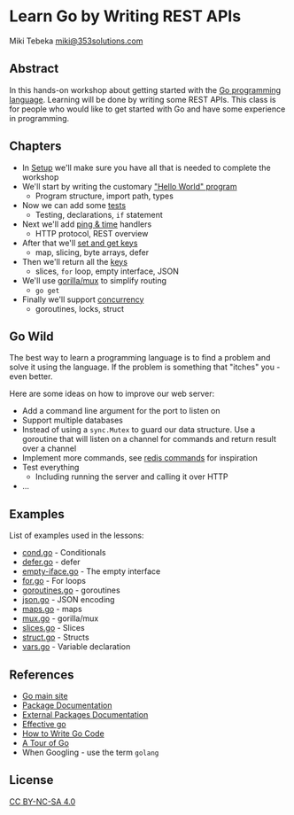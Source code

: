 # Learn Go by Writing REST APIs

Miki Tebeka <miki@353solutions.com>

## Abstract

In this hands-on workshop about getting started with the [Go programming
language][go]. Learning will be done by writing some REST APIs. This class is
for people who would like to get started with Go and have some experience in
programming.

[go]: https://golang.org

## Chapters

* In [Setup][setup] we'll make sure you have all that is needed to complete the
  workshop
* We'll start by writing the customary ["Hello World" program][hello-world]
    - Program structure, import path, types
* Now we can add some [tests][tests]
    - Testing, declarations, `if` statement
* Next we'll add [ping & time][ping] handlers
    - HTTP protocol, REST overview
* After that we'll [set and get keys][setget]
    - map, slicing, byte arrays, defer
* Then we'll return all the [keys][keys]
    - slices, `for` loop, empty interface, JSON
* We'll use [gorilla/mux][mux] to simplify routing
    - `go get`
* Finally we'll support [concurrency][sync]
    - goroutines, locks, struct

[setup]: step_00/README.md
[hello-world]: step_01/README.md
[tests]: step_02/README.md
[ping]: step_03/README.md
[setget]: step_04/README.md
[keys]: step_05/README.md
[mux]: step_06/README.md
[sync]: step_07/README.md

## Go Wild

The best way to learn a programming language is to find a problem and solve it
using the language. If the problem is something that "itches" you - even
better.

Here are some ideas on how to improve our web server:

* Add a command line argument for the port to listen on
* Support multiple databases
* Instead of using a `sync.Mutex` to guard our data structure. Use a goroutine
  that will listen on a channel for commands and return result over a channel
* Implement more commands, see [redis commands][redis] for inspiration
* Test everything
    - Including running the server and calling it over HTTP
* ...

[redis]: https://redis.io/commands

## Examples

List of examples used in the lessons:

* [cond.go](examples/cond.go) - Conditionals
* [defer.go](examples/defer.go) - defer
* [empty-iface.go](examples/empty-iface.go) - The empty interface
* [for.go](examples/for.go) - For loops
* [goroutines.go](examples/goroutines.go) - goroutines
* [json.go](examples/json.go) - JSON encoding
* [maps.go](examples/maps.go) - maps
* [mux.go](examples/mux.go) - gorilla/mux
* [slices.go](examples/slices.go) - Slices
* [struct.go](examples/struct.go) - Structs
* [vars.go](examples/vars.go) - Variable declaration

## References
* [Go main site][go]
* [Package Documentation][pkg]
* [External Packages Documentation][godoc]
* [Effective go][effective]
* [How to Write Go Code][write]
* [A Tour of Go][tour]
* When Googling - use the term `golang`

[effective]: https://golang.org/doc/effective_go.html
[godoc]: https://godoc.org/
[pkg]: https://golang.org/pkg/
[tour]: https://tour.golang.org/welcome/1
[write]: https://golang.org/doc/code.html

## License

[CC BY-NC-SA 4.0][license]

[license]: https://creativecommons.org/licenses/by-nc-sa/4.0/legalcode
